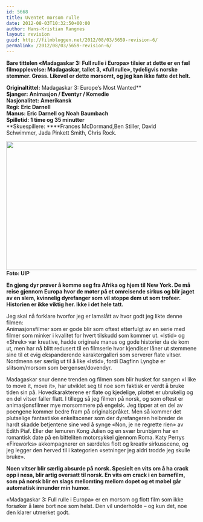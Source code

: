 ```yaml
---
id: 5668
title: Uventet morsom rulle
date: 2012-08-03T10:32:50+00:00
author: Hans-Kristian Rangnes
layout: revision
guid: http://filmbloggen.net/2012/08/03/5659-revision-6/
permalink: /2012/08/03/5659-revision-6/
---
```

**Bare tittelen «Madagaskar 3: Full rulle i Europa» tilsier at dette er en fæl filmopplevelse: Madagaskar, tallet 3, «full rulle», tydeligvis norske stemmer. Grøss. Likevel er dette morsomt, og jeg kan ikke fatte det helt.**

<!--more-->

**Originaltittel:** Madagaskar 3: Europe&#8217;s Most Wanted**  
**Sjanger:** **Animasjon / Eventyr / Komedie**  
**Nasjonalitet:** **Amerikansk**  
**Regi:** **Eric Darnell**  
**Manus:** **Eric Darnell og Noah Baumbach**  
**Spilletid:** **1 time og 35 minutter**  
**Skuespillere: ****Frances McDormand,Ben Stiller, David Schwimmer, Jada Pinkett Smith, Chris Rock.

**<a href="http://filmbloggen.net/2012/08/03/uventet-full-rulle/madagaskar/" rel="attachment wp-att-5660"><img class="alignnone size-large wp-image-5660" src="http://filmbloggen.net/wp-content/uploads//2012/08/madagaskar-620x340.jpg" alt="" width="620" height="340" /></a>  
Foto: UIP**

**En gjeng dyr prøver å komme seg fra Afrika og hjem til New York. De må reise gjennom Europa hvor de møter på et omreisende sirkus og blir jaget av en slem, kvinnelig dyrefanger som vil stoppe dem ut som trofeer. Historien er ikke viktig her. Ikke i det hele tatt.**

Jeg skal nå forklare hvorfor jeg er lamslått av hvor godt jeg likte denne filmen:  
Animasjonsfilmer som er gode blir som oftest etterfulgt av en serie med filmer som minker i kvalitet for hvert tilskudd som kommer ut. «Istid» og «Shrek» var kreative, hadde originale manus og gode historier da de kom ut, men har nå blitt redusert til en filmserie hvor kjendiser låner ut stemmene sine til et evig ekspanderende karaktergalleri som serverer flate vitser. Nordmenn ser særlig ut til å like «Istid», fordi Dagfinn Lyngbø er slitsom/morsom som bergenser/dovendyr.

Madagaskar snur denne trenden og filmen som blir husket for sangen «I like to move it, move it», har utviklet seg til noe som faktisk er verdt å bruke tiden sin på. Hovedkarakterene er flate og kjedelige, plottet er ubrukelig og en del vitser faller flatt. I tillegg så jeg filmen på norsk, og som oftest er animasjonsfilmer mye morsommere på engelsk. Jeg tipper at en del av poengene kommer bedre fram på originalspråket. Men så kommer det plutselige fantastiske enkeltscener som der dyrefangeren helbreder de hardt skadde betjentene sine ved å synge «Non, je ne regrette rien» av Edith Piaf. Eller der lemuren Kong Julien og en svær brunbjørn har en romantisk date på en bitteliten motorsykkel gjennom Roma. Katy Perrys «Fireworks» akkompagnerer en særdeles flott og kreativ sirkusscene, og jeg legger den herved til i kategorien «setninger jeg aldri trodde jeg skulle bruke».

**Noen vitser blir særlig absurde på norsk. Spesielt en vits om å ha crack opp i nesa, blir artig oversatt til norsk. En vits om crack i en barnefilm, som på norsk blir en slags mellomting mellom dopet og et møbel går automatisk innunder min humor.**

«Madagaskar 3: Full rulle i Europa» er en morsom og flott film som ikke forsøker å lære bort noe som helst. Den vil underholde &#8211; og kun det, noe den klarer utmerket godt.

<div class="video-shortcode">
</div>